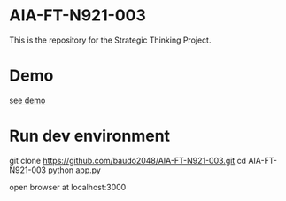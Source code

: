 # AIA-FT-N921-003
This is the repository for the Strategic Thinking Project.


# Demo
[see demo](https://trafficline.herokuapp.com/)

# Run dev environment
git clone https://github.com/baudo2048/AIA-FT-N921-003.git
cd AIA-FT-N921-003
python app.py

open browser at localhost:3000
